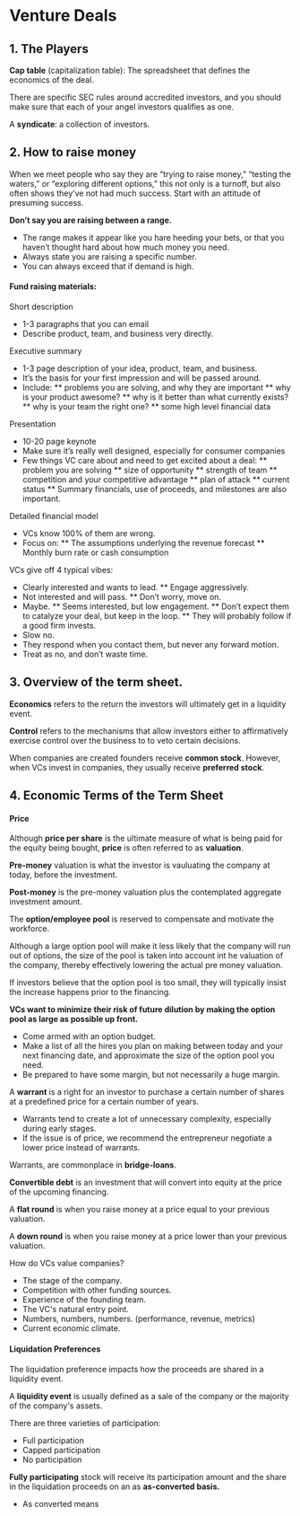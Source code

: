 # Venture Deals

## 1. The Players

**Cap table** (capitalization table): The spreadsheet that defines the economics of the deal. 

There are specific SEC rules around accredited investors, and you should make sure that each of your angel investors qualifies as one. 

A **syndicate**: a collection of investors. 

## 2. How to raise money

When we meet people who say they are “trying to raise money,” “testing the waters,” or “exploring different options,” this not only is a turnoff, but also often shows they’ve not had much success. Start with an attitude of presuming success. 

**Don’t say you are raising between a range.**
* The range makes it appear like you hare heeding your bets, or that you haven’t thought hard about how much money you need. 
* Always state you are raising a specific number. 
* You can always exceed that if demand is high. 

#### Fund raising materials: 

Short description
* 1-3 paragraphs that you can email 
* Describe product, team, and business very directly. 

Executive summary
* 1-3 page description of your idea, product, team, and business. 
* It’s the basis for your first impression and will be passed around. 
* Include:
** problems you are solving, and why they are important
** why is your product awesome? 
** why is it better than what currently exists? 
** why is your team the right one? 
** some high level financial data

Presentation
* 10-20 page keynote
* Make sure it’s really well designed, especially for consumer companies
* Few things VC care about and need to get excited about a deal:
** problem you are solving
** size of opportunity
** strength of team
** competition and your competitive advantage
** plan of attack
** current status
** Summary financials, use of proceeds, and milestones are also important. 

Detailed financial model
* VCs know 100% of them are wrong.
* Focus on: 
** The assumptions underlying the revenue forecast
** Monthly burn rate or cash consumption

VCs give off 4 typical vibes: 

* Clearly interested and wants to lead. 
** Engage aggressively.
* Not interested and will pass.
** Don’t worry, move on.
* Maybe. 
** Seems interested, but low engagement. 
** Don’t expect them to catalyze your deal, but keep in the loop.
** They will probably follow if a good firm invests. 
* Slow no.
* They respond when you contact them, but never any forward motion. 
* Treat as no, and don’t waste time. 

## 3. Overview of the term sheet.

**Economics** refers to the return the investors will ultimately get in a liquidity event. 

**Control** refers to the mechanisms that allow investors either to affirmatively exercise control over the business to to veto certain decisions. 

When companies are created founders receive **common stock**. However, when VCs invest in companies, they usually receive **preferred stock**. 

## 4. Economic Terms of the Term Sheet

#### Price

Although **price per share** is the ultimate measure of what is being paid for the equity being bought, **price** is often referred to as **valuation**.

**Pre-money** valuation is what the investor is vauluating the company at today, before the investment. 

**Post-money** is the pre-money valuation plus the contemplated aggregate investment amount.

The **option/employee pool** is reserved to compensate and motivate the workforce. 

Although a large option pool will make it less likely that the company will run out of options, the size of the pool is taken into account int he valuation of the company, thereby effectively lowering the actual pre money valuation. 

If investors believe that the option pool is too small, they will typically insist the increase happens prior to the financing. 

**VCs want to minimize their risk of future dilution by making the option pool as large as possible up front.**
* Come armed with an option budget.
* Make a list of all the hires you plan on making between today and your next financing date, and approximate the size of the option pool you need. 
* Be prepared to have some margin, but not necessarily a huge margin.

A **warrant** is a right for an investor to purchase a certain number of shares at a predefined price for a certain number of years. 
* Warrants tend to create a lot of unnecessary complexity, especially during early stages. 
* If the issue is of price, we recommend the entrepreneur negotiate a lower price instead of warrants. 

Warrants, are commonplace in **bridge-loans**.

**Convertible debt** is an investment that will convert into equity at the price of the upcoming financing. 

A **flat round** is when you raise money at a price equal to your previous valuation. 

A **down round** is when you raise money at a price lower than your previous valuation.

How do VCs value companies? 
* The stage of the company. 
* Competition with other funding sources. 
* Experience of the founding team. 
* The VC's natural entry point.
* Numbers, numbers, numbers. (performance, revenue, metrics)
* Current economic climate. 

#### Liquidation Preferences

The liquidation preference impacts how the proceeds are shared in a liquidity event. 

A **liquidity event** is usually defined as a sale of the company or the majority of the company's assets. 

There are three varieties of participation: 
* Full participation
* Capped participation
* No participation

**Fully participating** stock will receive its participation amount and the share in the liquidation proceeds on an as **as-converted basis.**
* As converted means 